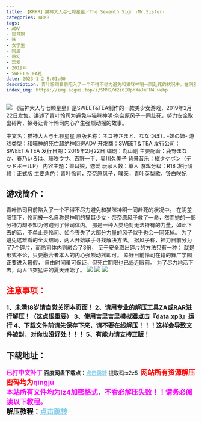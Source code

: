 ```yaml
---
title: 【KRKR】猫神大人与七颗星星／The Seventh Sign -Mr.Sister-
categories: KRKR
tags:
- ADV
- 兽耳娘
- 妹
- 女学生
- 同居
- 奇幻
- 恋爱
- 2019年
- SWEET＆TEA社
date: 2023-1-2 8:01:00
description: 青叶怜司目前陷入了一个不得不尽力避免和猫咪神明一同赴死的状况中。在阴差阳错下，怜司被一名自称是神明的猫耳少女・奈奈原风子救了一命，然而她的一部分神力却不知为何跑到了怜司体内。
index_img: https://img.acgus.top/i/SMMS/d2i6IOpnXaJmFU4.webp
---
```

![](https://img.acgus.top/i/SMMS/d2i6IOpnXaJmFU4.webp)
《猫神大人与七颗星星》是SWEET&TEA制作的一款美少女游戏，2019年2月22日发售。讲述了青叶怜司为避免与猫咪神明·奈奈原风子一同赴死，努力安全取出碎片，探寻让青叶怜司内心产生强烈动摇的故事。

中文名：猫神大人与七颗星星
原版名称：ネコ神さまと、ななつぼし -妹の姉-
游戏类型：和喵神的死亡超绝神回避ADV
开发商：SWEET＆TEA
发行公司：SWEET＆TEA
发行日期：2019年2月22日
编剧：丸山剛
主要配音：鹿野まなか、春乃いろは、藤咲ウサ、吉野一平、奥川久美子
背景音乐：槇タケポン（デッドボールP）
内容主题：兽耳娘，恋爱
玩家人数：单人
游戏分级：R18
发行阶段：正式版
主要角色：青叶怜司，奈奈原风子，噗亲，青叶英梨歌，铃白咲妃

## 游戏简介：
青叶怜司目前陷入了一个不得不尽力避免和猫咪神明一同赴死的状况中。
在阴差阳错下，怜司被一名自称是神明的猫耳少女・奈奈原风子救了一命，然而她的一部分神力却不知为何跑到了怜司体内。
那是一种人类绝对无法持有的力量，如此下去的话，不单止是怜司、如今丧失了大部分力量的风子似乎也会一同死掉。
为了避免这难看的全灭结局，两人开始联手寻找解决方法。
据风子称，神力目前分为了7个碎片，而怜司体内则融合了3份，
至于安全取出碎片的方法只有一种：
就是形式不论，只要融合者本人的内心强烈动摇即可。
幸好目前怜司在籍的舞广学园正要进入暑假，
自由时间虽可保证，但死亡期限也已逼近眼前。
为了尽力地活下去，两人飞突猛进的夏天开始了。
![](https://img.acgus.top/i/SMMS/uOxtry3ne4NaCM8.webp)
![](https://img.acgus.top/i/SMMS/PZcTd1gCIfDJHFl.webp)
![](https://img.acgus.top/i/SMMS/l1B8kuAQKDfoGYL.webp)




## <font color=#FF0000 >注意事项：</font>
<font size=3><b>1、未满18岁请自觉关闭本页面！
2、请用专业的解压工具ZA或RAR进行解压！（这点很重要）
3、使用吉里吉里模拟器点击『data.xp3』运行
4、下载文件前请先保存下来，请不要在线解压！！！这样会导致文件被封，对你也没好处！！！
5、有能力请支持正版！</b></font>

## 下载地址：
<font color=#FF00FF size=3><b>已打中文补丁</b></font>
<b>百度网盘下载点：</b><a href="https://pan.baidu.com/s/1CRqDB1fkBC-DuYW_vcZxIQ?pwd=x2z5" style="color: #87CEEB;"><b>点击跳转</b></a> 提取码:x2z5
<a style="padding: 0" href="https://post.qingju.org/AD/"><img style="max-width:100%" src="https://img.acgus.top/i/2024/07/478f689b8021d8d499ab43d21acf137a.gif" alt=""></a>
<b><font color=#FF0000 size=4>网站所有资源解压密码均为</b></font><b><font color=#FF00FF size=4>qingju</font><font color=#FF0000 ></font></b><br><b><font color=#FF00FF size=4>本站所有文件均为lz4加密格式，不看必解压失败！！请务必阅读以下教程。</b></font><br><b><font color=#000 size=4>解压教程：</b><a href="https://post.qingju.org/tutorial/000/" style="color: #87CEEB;"><b>点击跳转</b></a>